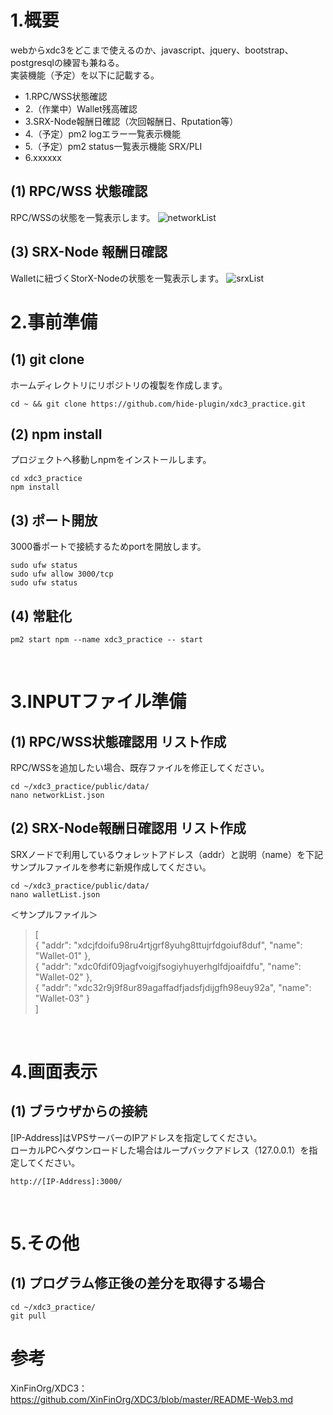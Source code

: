 # 1.概要
webからxdc3をどこまで使えるのか、javascript、jquery、bootstrap、postgresqlの練習も兼ねる。<br>
実装機能（予定）を以下に記載する。<br>
* 1.RPC/WSS状態確認<br>
* 2.（作業中）Wallet残高確認<br>
* 3.SRX-Node報酬日確認（次回報酬日、Rputation等）
* 4.（予定）pm2 logエラー一覧表示機能<br>
* 5.（予定）pm2 status一覧表示機能 SRX/PLI<br>
* 6.xxxxxx

## (1) RPC/WSS 状態確認
RPC/WSSの状態を一覧表示します。
![networkList](https://github.com/hide-plugin/xdc3_practice/assets/155524286/636246d7-46fa-4054-81f6-1c94453dec8d)<br>

## (3) SRX-Node 報酬日確認
Walletに紐づくStorX-Nodeの状態を一覧表示します。
![srxList](https://github.com/hide-plugin/xdc3_practice/assets/155524286/e5357ff1-ea24-4599-a714-246abc116775)<br>

# 2.事前準備
## (1) git clone
ホームディレクトリにリポジトリの複製を作成します。
```
cd ~ && git clone https://github.com/hide-plugin/xdc3_practice.git
```
## (2) npm install
プロジェクトへ移動しnpmをインストールします。
```
cd xdc3_practice
npm install
```
## (3) ポート開放
3000番ポートで接続するためportを開放します。
```
sudo ufw status
sudo ufw allow 3000/tcp
sudo ufw status
```
## (4) 常駐化
```
pm2 start npm --name xdc3_practice -- start
```
<br>

# 3.INPUTファイル準備
## (1) RPC/WSS状態確認用 リスト作成
RPC/WSSを追加したい場合、既存ファイルを修正してください。
```
cd ~/xdc3_practice/public/data/
nano networkList.json
```
## (2) SRX-Node報酬日確認用 リスト作成
SRXノードで利用しているウォレットアドレス（addr）と説明（name）を下記サンプルファイルを参考に新規作成してください。
```
cd ~/xdc3_practice/public/data/
nano walletList.json
```
＜サンプルファイル＞
> [<br>
>   { "addr": "xdcjfdoifu98ru4rtjgrf8yuhg8ttujrfdgoiuf8duf", "name": "Wallet-01" },<br>
>   { "addr": "xdc0fdif09jagfvoigjfsogiyhuyerhglfdjoaifdfu", "name": "Wallet-02" },<br>
>   { "addr": "xdc32r9j9f8ur89agaffadfjadsfjdijgfh98euy92a", "name": "Wallet-03" }<br>
> ]<br>
<br>

# 4.画面表示
## (1) ブラウザからの接続
[IP-Address]はVPSサーバーのIPアドレスを指定してください。<br>
ローカルPCへダウンロードした場合はループバックアドレス（127.0.0.1）を指定してください。
```
http://[IP-Address]:3000/
```
<br>

# 5.その他
## (1) プログラム修正後の差分を取得する場合
```
cd ~/xdc3_practice/
git pull
```
# 参考
XinFinOrg/XDC3：https://github.com/XinFinOrg/XDC3/blob/master/README-Web3.md
